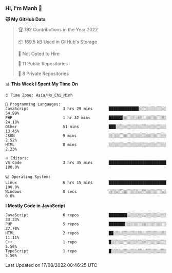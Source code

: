 ### Hi, I'm Manh 👋

<!--START_SECTION:waka-->
**🐱 My GitHub Data** 

> 🏆 192 Contributions in the Year 2022
 > 
> 📦 169.5 kB Used in GitHub's Storage 
 > 
> 🚫 Not Opted to Hire
 > 
> 📜 11 Public Repositories 
 > 
> 🔑 8 Private Repositories  
 > 
📊 **This Week I Spent My Time On** 

```text
⌚︎ Time Zone: Asia/Ho_Chi_Minh

💬 Programming Languages: 
JavaScript               3 hrs 29 mins       █████████████░░░░░░░░░░░░   54.99% 
PHP                      1 hr 32 mins        ██████░░░░░░░░░░░░░░░░░░░   24.18% 
Other                    51 mins             ███░░░░░░░░░░░░░░░░░░░░░░   13.45% 
JSON                     9 mins              ░░░░░░░░░░░░░░░░░░░░░░░░░   2.52% 
HTML                     8 mins              ░░░░░░░░░░░░░░░░░░░░░░░░░   2.23%

🔥 Editors: 
VS Code                  3 hrs 35 mins       █████████████████████████   100.0%

💻 Operating System: 
Linux                    6 hrs 15 mins       █████████████████████████   100.0% 
Windows                  0 secs              ░░░░░░░░░░░░░░░░░░░░░░░░░   0.0%

```

**I Mostly Code in JavaScript** 

```text
JavaScript               6 repos             ████████░░░░░░░░░░░░░░░░░   33.33% 
PHP                      5 repos             ███████░░░░░░░░░░░░░░░░░░   27.78% 
HTML                     2 repos             ██░░░░░░░░░░░░░░░░░░░░░░░   11.11% 
C++                      1 repo              █░░░░░░░░░░░░░░░░░░░░░░░░   5.56% 
TypeScript               1 repo              █░░░░░░░░░░░░░░░░░░░░░░░░   5.56%

```



 Last Updated on 17/08/2022 00:46:25 UTC
<!--END_SECTION:waka-->
